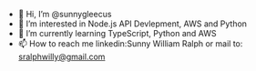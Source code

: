 - 👋 Hi, I’m @sunnygleecus
- 👀 I’m interested in Node.js API Devlepment, AWS and Python
- 🌱 I’m currently learning TypeScript, Python and AWS
- 📫 How to reach me linkedin:Sunny William Ralph or mail to: sralphwilly@gmail.com

<!---
sunnygleecus/sunnygleecus is a ✨ special ✨ repository because its `README.md` (this file) appears on your GitHub profile.
You can click the Preview link to take a look at your changes.
--->
